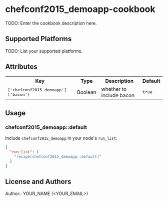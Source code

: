 # chefconf2015_demoapp-cookbook

TODO: Enter the cookbook description here.

## Supported Platforms

TODO: List your supported platforms.

## Attributes

<table>
  <tr>
    <th>Key</th>
    <th>Type</th>
    <th>Description</th>
    <th>Default</th>
  </tr>
  <tr>
    <td><tt>['chefconf2015_demoapp']['bacon']</tt></td>
    <td>Boolean</td>
    <td>whether to include bacon</td>
    <td><tt>true</tt></td>
  </tr>
</table>

## Usage

### chefconf2015_demoapp::default

Include `chefconf2015_demoapp` in your node's `run_list`:

```json
{
  "run_list": [
    "recipe[chefconf2015_demoapp::default]"
  ]
}
```

## License and Authors

Author:: YOUR_NAME (<YOUR_EMAIL>)
